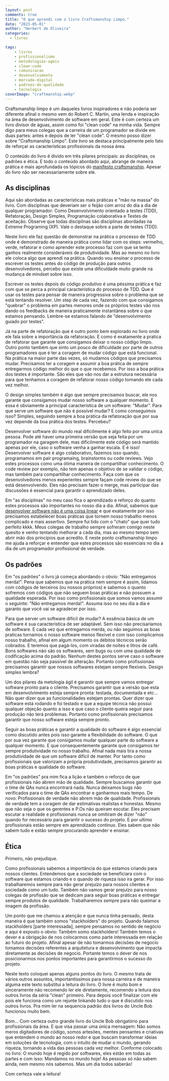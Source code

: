 ```yaml
---
layout: post
comments: true
title: "O que aprendi com o livro Craftsmanship Limpo."
date: "2023-05-01"
author: "Herbert de Oliveira"
categories: 
  - livros

tags: 
    - livros
    - profissionalismo
    - metodologias-ageis
    - clean-code
    - comunicacao
    - desenvolvimento
    - mercado-digital
    - padroes-de-qualidade
    - tecnologia
coverImage: "craftmanship.webp"
---
```


Craftsmanship limpo é um daqueles livros inspiradores e não poderia ser diferente afinal o mesmo vem do Robert C. Martin, uma lenda e inspiração na área de desenvolvimento de software em geral. Este é com certeza um livro divisor de águas, assim como foi "clean code" na minha vida. Sempre digo para meus colegas que a carreira de um programador se divide em duas partes: antes e depois de ler "clean code". O mesmo posso dizer sobre "Craftsmanship Limpo". Este livro se destaca principalmente pelo fato de reforçar as características profissionais da nossa área.

O conteúdo do livro é divido em três pilares principais: as disciplinas, os padrões e ética. E todo o conteúdo abordado aqui, abrange de maneira prática e mais aprofundada os tópicos do [manifesto craftsmanship](https://manifesto.softwarecraftsmanship.org/#/pt-br). Apesar do livro não ser necessariamente sobre ele.

## As disciplinas

Aqui são abordadas as características mais práticas e "mão na massa" do livro. Com disciplinas que deveriam ser o feijão com arroz do dia a dia de qualquer programador: Como Desenvolvimento orientado a testes (TDD), Refatoração, Design Simples, Programação colaborativa e Testes de aceitação. Observe que todas disciplinas são disciplinas abordadas na Extreme Programing (XP). Vale o destaque sobre a parte de testes (TDD).

Neste livro ele faz questão de demonstrar na prática o processo de TDD onde é demonstrado de maneira prática como lidar com os steps: vermelho, verde, refatorar e como aprender este processo faz com que se tenha ganhos realmente consideráveis de produtividade. Mas ao mesmo no livro ele coloca algo que aprendi na prática. Quando vou ensinar o processo de escrever os testes antes do código de produção para outros desenvolvedores, percebo que existe uma dificuldade muito grande na mudança de mindset sobre isso.

Escrever os testes depois do código produtivo é uma péssima prática e faz com que se perca a principal característica do processo de TDD. Que é usar os testes para pensar de maneira progressiva sobre o problema que se está tentando resolver. Um step de cada vez, fazendo com que consigamos "quebrar" o problema em partes menores onde os próprios testes vão nos dando os feedbacks de maneira praticamente instantânea sobre o que estamos pensando. Lembre-se estamos falando de "desenvolvimento guiado por testes".

Já na parte de refatoração que é outro ponto bem explorado no livro onde ele fala sobre a importância da refatoração. E como é exatamente a pratica de refatorar que garante que consigamos deixar o nosso código limpo. Outro ponto também que sinto um pouco de dificuldade por parte de outros programadores que é ter a coragem de mudar código que está funcional. Na prática na maior parte das vezes, só mudamos códigos que precisamos mudar. Precisamos ter a coragem e assumir a boa prática de sempre entregarmos código melhor do que o que recebemos. Por isso a boa prática dos testes é importante. São eles que vão nos dar a estrutura necessária para que tenhamos a coragem de refatorar nosso código tornando ele cada vez melhor.

O design simples também é algo que sempre precisamos buscar, ele nos garante que consigamos mudar nosso software a qualquer momento. E essa é obviamente a principal característica de um software: "Mudar". Para que serve um software que não é possível mudar? E como conseguimos isso? Simples, seguindo sempre a boa prática da refatoração que por sua vez depende da boa prática dos testes. Percebeu?

Desenvolver software do mundo real dificilmente é algo feito por uma unica pessoa. Pode até haver uma primeira versão que seja feita por um programador na garagem dele, mas dificilmente este código será mantido apenas por ele, caso o software venha a ganhar escala. E é isso! Desenvolver software é algo colaborativo, fazemos isso quando, programamos em pair programaing, brainstorms ou code reviews. Vejo estes processos como uma ótima maneira de compartilhar conhecimento. O code review por exemplo, não tem apenas o objetivo de se validar o código, mas também para compartilhar conhecimento. Faça com que os desenvolvedores menos experientes sempre façam code review do que se está desenvolvendo. Eles não precisam fazer o merge, mas participar das discussões é essencial para garantir o aprendizado deles.

Em "as disciplinas" no meu caso fica o aprendizado e reforço do quanto estes processos são importantes no nosso dia a dia. Afinal, sabemos que [desenvolver software não é uma coisa linear](https://betooliveira.com/2023/04/25/o-desenvolvimento-de-software-nao-e-uma-coisa-linear/) e que exatamente por isso precisamos estabelecer boas práticas que tornem nosso trabalho menos complicado e mais assertivo. Sempre fui tido com o "chato" que quer tudo perfeito kkkk. Meus colegas de trabalho sempre sofreram comigo neste quesito e venho tentando melhorar a cada dia, mas ao mesmo tempo sem abrir mão dos princípios que acredito. E neste ponto craftsmanship limpo me ajuda a reforçar e entender que estes processos são essenciais no dia a dia de um programador profissional de verdade.

## Os padrões

Em "os padrões" o livro já começa abordando o obvio: "Não entregamos merda!". Pena que sabemos que na prática nem sempre é assim, lidamos com códigos de terceiros (ou nossos próprios) e sabemos o quanto sofremos com códigos que não seguem boas práticas e não possuem a qualidade esperada. Por isso como profissionais que somos vamos assumir o seguinte: "Não entregamos merda!". Assuma isso no seu dia a dia e garanto que você vai se agradecer por isso.

Para que server um software difícil de mudar? A essência básica de um software é sua característica de ser adaptável. Sem isso não precisaríamos de software. E cada vez que entregamos merda, ou não seguimos as boas praticas tornamos o nosso software menos flexível e com isso complicamos nosso trabalho, afinal em algum momento os débitos técnicos serão cobrados. E teremos que pagá-los, com viradas de noites e litros de café. Bons softwares não são os softwares, sem bugs ou com uma qualidade de codificação acima do padrão. Nenhum destes pontos serve caso o software em questão não seja passível de alteração. Portanto como profissionais precisamos garantir que nossos softwares estejam sempre flexíveis. Design simples lembra?

Um dos pilares da metologia ágil é garantir que sempre vamos entregar software pronto para o cliente. Precisamos garantir que a versão que esta em desenvolvimento esteja sempre pronta: testada, documentada e etc... Não quer dizer que as funcionalidades estejam prontas. Quer dizer que software está rodando e foi testado e que a equipe técnica não possui qualquer objeção quanto a isso e que caso o cliente queira seguir para produção não terá problemas. Portanto como profissionais precisamos garantir que nosso software esteja sempre pronto.

Seguir as boas práticas e garantir a qualidade do software é algo essencial como discutido antes pois isso garante a flexibilidade do software. O que por sua vez garante que consigamos mudar qualquer parte do software a qualquer momento. E que consequentemente garante que consigamos ter sempre produtividade no nosso trabalho. Afinal nada mais tira a nossa produtividade de que um software difícil de manter. Por tanto como profissionais que valorizam a própria produtividade, precisamos garantir as boas práticas e qualidade do software.

Em "os padrões" pra mim fica a lição e também o reforço de que profissionais não abrem mão de qualidade. Sempre buscamos garantir que o time de QAs nunca encontrará nada. Nunca deixamos bugs não verificados para o time de QAs encontrar e ganharmos mais tempo. De novo: Profissionais de verdade não abrem mão de qualidade. Profissionais de verdade tem a coragem de dar estimativas realistas e honestas. Mesmo que não seja o que os gerentes e P.Os não queiram escutar. Eles precisam escutar a realidade e profissionais nunca se omitiram de dizer "não" quando for necessário para garantir o sucesso do projeto. E por ultimo profissionais estão sempre em aprendizado continuo. Eles sabem que não sabem tudo e estão sempre procurando aprender e ensinar.

## Ética

Primeiro, não prejudique.

Como profissionais sabemos a importância do que estamos criando para nossos clientes. Entendemos que a sociedade se beneficiara com o software que estamos criando e o quando de riqueza isso ira gerar. Por isso trabalharemos sempre para não gerar prejuízo para nossos clientes e sociedade como um tudo. Também não vamos gerar prejuízo para nosso colegas de profissão que se dedicam para seguir boas práticas e entregar sempre produtos de qualidade. Trabalharemos sempre para não queimar a imagem da profissão.

Um ponto que me chamou a atenção e que nunca tinha pensado, desta maneira é que também somos "stackholders" do projeto. Quando falamos stackholders \[parte interessada\], sempre pensamos no sentido de negócio e aqui é exposto o obvio: Também somo stackholders! Também temos o dever e a obrigação de nos colocarmos como parte interessada em relação ao futuro do projeto. Afinal apesar de não tomarmos decisões de negocio tomamos decisões referentes a arquitetura e desenvolvimento que impacta diretamente as decisões de negocio. Portante temos o dever de nos posicionarmos nos pontos importantes para garantirmos o sucesso do projeto.

Neste texto coloquei apenas alguns pontos do livro. O mesmo trata de vários outros assuntos, importantíssimos para nossa carreira e de maneira alguma este texto substitui a leitura do livro. O livre é muito bom e sinceramente não recomendo ler ele diretamente, recomendo a leitura dos outros livros da séria "clean" primeiro. Para depois você finalizar com ele pois ele funciona como um rejunte linkando tudo o que é discutido nos outros livros. Pra mim ler na sequencia padrão dos livros do Uncle Bob funcionou muito bem.

Bom… Com certeza outro grande livro do Uncle Bob obrigatório para profissionais da área. E que visa passar uma única mensagem: Não somos meros digitadores de código, somos artesões, mentes pensantes e criativas que entendem o mundo ao nosso redor e que buscam transformar ideias em soluções de tecnologia, com o intuito de mudar o mundo, gerando riqueza, tornando a vida das pessoas cada vez melhor. Conforme colocado no livro: O mundo hoje é regido por softwares, eles estão em todas as partes e com isso: Mandamos no mundo hoje! As pessoas só não sabem ainda, nem mesmo nós sabemos. Mas um dia todos saberão!

Com certeza vale a leitura!
